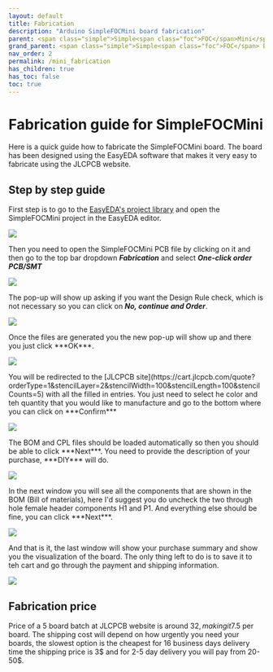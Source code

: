 ```yaml
---
layout: default
title: Fabrication
description: "Arduino SimpleFOCMini board fabrication"
parent: <span class="simple">Simple<span class="foc">FOC</span>Mini</span>
grand_parent: <span class="simple">Simple<span class="foc">FOC</span> Boards</span>
nav_order: 2
permalink: /mini_fabrication
has_children: true
has_toc: false
toc: true
---
```



# Fabrication guide for <span class="simple">Simple<span class="foc">FOC</span>Mini</span> 
Here is a quick guide how to fabricate the <span class="simple">Simple<span class="foc">FOC</span>Mini</span> board. The board has been designed using the EasyEDA software that makes it very easy to fabricate using the JLCPCB website. 


## Step by step guide
First step is to go to the [EasyEDA's project library](https://oshwlab.com/the.skuric/simplefocmini) and open the <span class="simple">Simple<span class="foc">FOC</span>Mini</span> project in the EasyEDA editor. 
<p><img src="extras/Images/mini_fab (3).png" class="width60"></p>

Then you need to open the <span class="simple">Simple<span class="foc">FOC</span>Mini</span> PCB file by clicking on it and then go to the top bar dropdown ***Fabrication*** and select ***One-click order PCB/SMT***
<p><img src="extras/Images/mini_fab (4).png" class="width60"></p>

The pop-up will show up asking if you want the Design Rule check, which is not necessary so you can click on ***No, continue and Order***. 
<p><img src="extras/Images/mini_fab (5).png" class="width60"></p>
Once the files are generated you the new pop-up will show up and there you just click ***OK***. 
<p><img src="extras/Images/mini_fab (6).png" class="width60"></p>
You will be redirected to the [JLCPCB site](https://cart.jlcpcb.com/quote?orderType=1&stencilLayer=2&stencilWidth=100&stencilLength=100&stencilCounts=5) with all the filled in entries. You just need to select he color and teh quantity that you would like to manufacture and go to the bottom where you can click on ***Confirm***
<p><img src="extras/Images/mini_fab (7).png" class="width60"></p>
The BOM and CPL files should be loaded automatically so then you should be able to click ***Next***. You need to provide the description of your purchase, ***DIY*** will do.
<p><img src="extras/Images/mini_fab (8).png" class="width60"></p>
In the next window you will see all the components that are shown in the BOM (Bill of materials), here I'd suggest you do uncheck the two through hole female header components H1 and P1.  And everything else should be fine, you can click ***Next***.
<p><img src="extras/Images/mini_fab (9).png" class="width60"></p>
And that is it, the last window will show your purchase summary and show you the visualization of the board. The only thing left to do is to save it to teh cart and go through the payment and shipping information. 
<p><img src="extras/Images/mini_fab (1).png" class="width60"></p>


## Fabrication price

Price of a 5 board batch at JLCPCB website is around 32$, making it 7.5$ per board. The shipping cost will depend on how urgently you need your boards, the slowest option is the cheapest for 16 business days delivery time the shipping price is 3$ and for 2-5 day delivery you will pay from 20-50$. 